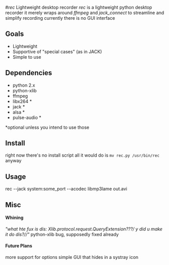#_rec_ Lightweight desktop recorder
_rec_ is a lightweight python desktop recorder
it merely wraps around _ffmpeg_ and _jack_connect_ to streamline and simplify recording
currently there is no GUI interface

## Goals
* Lightweight
* Supportive of "special cases" (as in JACK)
* Simple to use

## Dependencies
* python 2.x
* python-xlib
* ffmpeg
* libx264 *
* jack *
* alsa *
* pulse-audio *

*optional unless you intend to use those

## Install
right now there's no install script
all it would do is `mv rec.py /usr/bin/rec` anyway

## Usage
rec --jack system:some_port --acodec libmp3lame out.avi

## Misc
#### Whining
_"what hte fux is dis: Xlib.protocol.request.QueryExtension???/ y did u make it do dis?//"_
python-xlib bug, supposedly fixed already

#### Future Plans
more support for options
simple GUI that hides in a systray icon
